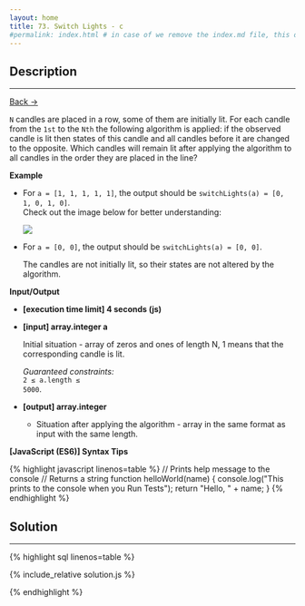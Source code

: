 ```yaml
---
layout: home
title: 73. Switch Lights - c
#permalink: index.html # in case of we remove the index.md file, this doc will be the index page
---
```


<div class="row">
<div class="columnStmt" markdown="1">

## Description
---

[Back -> ](../README.md)

<code>N</code> candles are placed in a row, some of them are initially lit. For each candle from the <code>1st</code> to the <code>Nth</code> the following algorithm is applied: if the observed candle is lit then states of this candle and all candles before it are changed to the opposite. Which candles will remain lit after applying the algorithm to all candles in the order they are placed in the line?

**Example**

- For <code>a = [1, 1, 1, 1, 1]</code>, the output should be
<code>switchLights(a) = [0, 1, 0, 1, 0]</code>.<br>
  Check out the image below for better understanding:<br>

  ![](./images/example.png)

- For <code>a = [0, 0]</code>, the output should be
<code>switchLights(a) = [0, 0]</code>.

  The candles are not initially lit, so their states are not altered by the algorithm.

</code>

**Input/Output**

- **[execution time limit] 4 seconds (js)**

- **[input] array.integer a**

  Initial situation - array of zeros and ones of length N, 1 means that the corresponding candle is lit.<br>

  _Guaranteed constraints:_<br>
  <code>2 ≤ a.length ≤ 5000</code>.

- **[output] array.integer**
  - Situation after applying the algorithm - array in the same format as input with the same length.

**[JavaScript (ES6)] Syntax Tips**

{% highlight javascript linenos=table %}
// Prints help message to the console
// Returns a string
function helloWorld(name) {
console.log("This prints to the console when you Run Tests");
return "Hello, " + name;
}
{% endhighlight %}

</div>
<div class="columnSol" markdown="1">

## Solution

---

{% highlight sql linenos=table %}

{% include_relative solution.js %}

{% endhighlight %}

</div>
</div>
